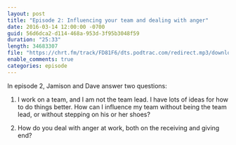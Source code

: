 ```yaml
---
layout: post
title: "Episode 2: Influencing your team and dealing with anger"
date: 2016-03-14 12:00:00 -0700
guid: 56d6dca2-d114-468a-953d-3f95b3048f59
duration: "25:33"
length: 34683307
file: "https://chrt.fm/track/FD81F6/dts.podtrac.com/redirect.mp3/download.softskills.audio/sse-002.mp3"
enable_comments: true
categories: episode
---
```






In episode 2, Jamison and Dave answer two questions:



1. I work on a team, and I am not the team lead. I have lots of ideas for how to do things better. How can I influence my team without being the team lead, or without stepping on his or her shoes?



2. How do you deal with anger at work, both on the receiving and giving end?



